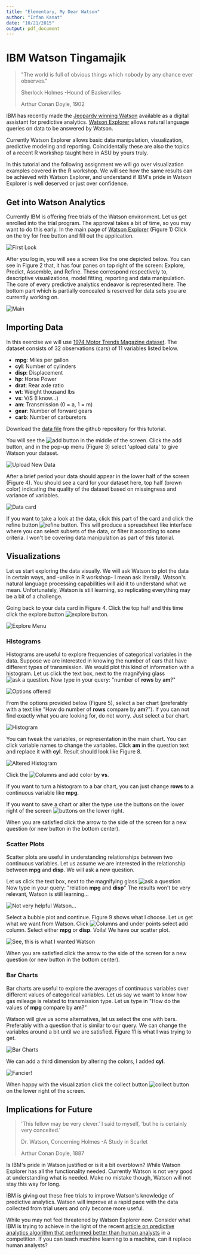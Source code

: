 ```yaml
---
title: "Elementary, My Dear Watson"
author: "Irfan Kanat"
date: "10/21/2015"
output: pdf_document
---
```


# IBM Watson Tingamajik

>"The world is full of obvious things which nobody by any chance ever observes."
>
>Sherlock Holmes -Hound of Baskervilles
>
>Arthur Conan Doyle, 1902


IBM has recently made the [Jeopardy winning Watson](http://arstechnica.com/information-technology/2013/11/ibm-opens-jeopardy-winning-watson-to-developers-with-a-self-service-cloud/) available as a digital assistant for predictive analytics. [Watson Explorer](http://www.ibm.com/smarterplanet/us/en/ibmwatson/explorer.html) allows natural language queries on data to be answered by Watson. 

Currently Watson Explorer allows basic data manipulation, visualization, predictive modeling and reporting. Coincidentally these are also the topics of a recent R workshop taught here in ASU by yours truly. 

In this tutorial and the following assignment we will go over visualization examples covered in the R workshop. We will see how the same results can be achieved with Watson Explorer, and understand if IBM's pride in Watson Explorer is well deserved or just over confidence.

## Get into Watson Analytics

Currently IBM is offering free trials of the Watson environment. Let us get enrolled into the trial program. The approval takes a bit of time, so you may want to do this early. In the main page of [Watson Explorer](https://watson.analytics.ibmcloud.com) (Figure 1) Click on the try for free button and fill out the application.

![First Look](figures/tryit.png)

After you log in, you will see a screen like the one depicted below. You can see in Figure 2 that, it has four panes on top right of the screen: Explore, Predict, Assemble, and Refine. These correspond respectively to, descriptive visualizations, model fitting, reporting and data manipulation. The core of every predictive analytics endeavor is represented here. The bottom part which is partially concealed is reserved for data sets you are currently working on.

![Main](figures/main.png)

## Importing Data

In this exercise we will use [1974 Motor Trends Magazine dataset](http://www.jstor.org/stable/2530428). The dataset consists of 32 observations (cars) of 11 variables listed below.

* **mpg**: Miles per gallon
* **cyl**: Number of cylinders
* **disp**: Displacement
* **hp**: Horse Power
* **drat**: Rear axle ratio
* **wt**: Weight thousand lbs
* **vs**: V/S (I know...)
* **am**: Transmission (0 = a, 1 = m)
* **gear**: Number of forward gears
* **carb**: Number of carburetors

Download the [data file](https://github.com/iekanat/emba/blob/master/data/mtcars.csv) from the github repository for this tutorial.

You will see the ![add button](figures/add1.png) in the middle of the screen. Click the add button, and in the pop-up menu (Figure 3) select 'upload data' to give Watson your dataset.

![Upload New Data](figures/upload.png)

After a brief period your data should appear in the lower half of the screen (Figure 4). You should see a card for your dataset here, top half (brown color) indicating the quality of the dataset based on missingness and variance of variables. 

![Data card](figures/data.png)

If you want to take a look at the data, click this part of the card and click the refine button ![refine button](figures/refine1.png). This will produce a spreadsheet like interface where you can select subsets of the data, or filter it according to some criteria. I won't be covering data manipulation as part of this tutorial.

## Visualizations

Let us start exploring the data visually. We will ask Watson to plot the data in certain ways, and -unlike in R workshop- I mean ask literally. Watson's natural language processing capabilities will aid it to understand what we mean. Unfortunately, Watson is still learning, so replicating everything may be a bit of a challenge.

Going back to your data card in Figure 4. Click the top half and this time click the explore button ![explore button](figures/explore1.png).

![Explore Menu](figures/exploreMain.png)

### Histograms

Histograms are useful to explore frequencies of categorical variables in the data. Suppose we are interested in knowing the number of cars that have different types of transmission. We would plot this kind of information with a histogram. Let us click the text box, next to the magnifying glass ![ask a question](figures/askaquestion1.png). Now type in your query: "number of **rows** by **am**?"

![Options offered](figures/hist0.png)

From the options provided below (Figure 5), select a bar chart (preferably with a text like "How do number of **rows** compare by **am**?"). If you can not find exactly what you are looking for, do not worry. Just select a bar chart.

![Histogram](figures/hist1.png)

You can tweak the variables, or representation in the main chart. You can click variable names to change the variables. Click **am** in the question text and replace it with **cyl**. Result should look like Figure 8.

![Altered Histogram](figures/hist2.png)

Click the ![Columns](figures/columns1.png) and add color by **vs**.


If you want to turn a histogram to a bar chart, you can just change **rows** to a continuous variable like **mpg**.

If you want to save a chart or alter the type use the buttons on the lower right of the screen ![buttons on the lower right](figures/collect1.png). 

When you are satisfied click the arrow to the side of the screen for a new question (or new button in the bottom center). 

### Scatter Plots

Scatter plots are useful in understanding relationships between two continuous variables. Let us assume we are interested in the relationship between **mpg** and **disp**. We will ask a new question.

Let us click the text box, next to the magnifying glass ![ask a question](figures/askaquestion1.png). Now type in your query: "relation **mpg** and **disp**" The results won't be very relevant, Watson is still learning...

![Not very helpful Watson...](figures/scat0.png)

Select a bubble plot and continue. Figure 9 shows what I choose. Let us get what we want from Watson. Click ![Columns](figures/columns1.png) and under points select add column. Select either **mpg** or **disp**. Voila! We have our scatter plot.

![See, this is what I wanted Watson](figures/scat1.png)

When you are satisfied click the arrow to the side of the screen for a new question (or new button in the bottom center). 

### Bar Charts

Bar charts are useful to explore the averages of continuous variables over different values of categorical variables. Let us say we want to know how gas mileage is related to transmission type. Let us type in "How do the values of **mpg** compare by **am**?" 

Watson will give us some alternatives, let us select the one with bars. Preferably with a question that is similar to our query. We can change the variables around a bit until we are satisfied. Figure 11 is what I was trying to get.

![Bar Charts](figures/bar0.png)

We can add a third dimension by altering the colors, I added **cyl**.

![Fancier!](figures/bar1.png)

When happy with the visualization click the collect button ![collect button](figures/collect1.png) on the lower right of the screen.

## Implications for Future

>'This fellow may be very clever.' I said to myself, 'but he is certainly very conceited.'
>
>Dr. Watson, Concerning Holmes -A Study in Scarlet
>
> Arthur Conan Doyle, 1887


Is IBM's pride in Watson justified or is it a bit overblown? While Watson Explorer has all the functionality needed. Currently Watson is not very good at understanding what is needed. Make no mistake though, Watson will not stay this way for long. 

IBM is giving out these free trials to improve Watson's knowledge of predictive analytics. Watson will improve at a rapid pace with the data collected from trial users and only become more useful. 

While you may not feel threatened by Watson Explorer now. Consider what IBM is trying to achieve in the light of the recent [article on predictive analytics algorithm that performed better than human analysts](http://www.fastcodesign.com/3052528/evidence/this-algorithm-is-better-at-predicting-human-behavior-than-humans-are?utm_source) in a competition. If you can teach machine learning to a machine, can it replace human analysts?